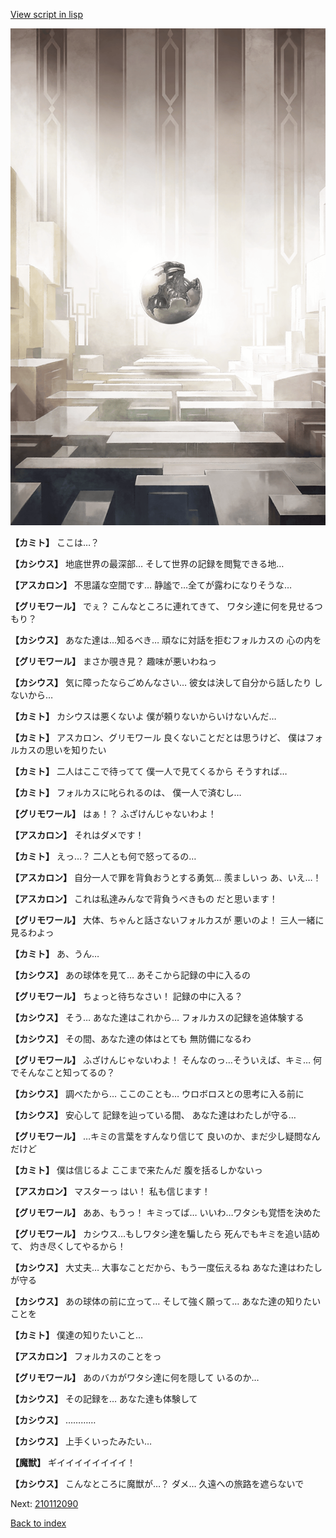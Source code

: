 [View script in lisp](../scripts/210112081.txt)

![abyss_room.png](../images/backgrounds/abyss_room.png)

**【カミト】**
ここは…？

**【カシウス】**
地底世界の最深部…
そして世界の記録を閲覧できる地…

**【アスカロン】**
不思議な空間です…
静謐で…全てが露わになりそうな…

**【グリモワール】**
でぇ？
こんなところに連れてきて、
ワタシ達に何を見せるつもり？

**【カシウス】**
あなた達は…知るべき…
頑なに対話を拒むフォルカスの
心の内を

**【グリモワール】**
まさか覗き見？
趣味が悪いわねっ

**【カシウス】**
気に障ったならごめんなさい…
彼女は決して自分から話したり
しないから…

**【カミト】**
カシウスは悪くないよ
僕が頼りないからいけないんだ…

**【カミト】**
アスカロン、グリモワール
良くないことだとは思うけど、
僕はフォルカスの思いを知りたい

**【カミト】**
二人はここで待ってて
僕一人で見てくるから
そうすれば…

**【カミト】**
フォルカスに叱られるのは、
僕一人で済むし…

**【グリモワール】**
はぁ！？
ふざけんじゃないわよ！

**【アスカロン】**
それはダメです！

**【カミト】**
えっ…？
二人とも何で怒ってるの…

**【アスカロン】**
自分一人で罪を背負おうとする勇気…
羨ましいっ
あ、いえ…！

**【アスカロン】**
これは私達みんなで背負うべきもの
だと思います！

**【グリモワール】**
大体、ちゃんと話さないフォルカスが
悪いのよ！
三人一緒に見るわよっ

**【カミト】**
あ、うん…

**【カシウス】**
あの球体を見て…
あそこから記録の中に入るの

**【グリモワール】**
ちょっと待ちなさい！
記録の中に入る？

**【カシウス】**
そう…
あなた達はこれから…
フォルカスの記録を追体験する

**【カシウス】**
その間、あなた達の体はとても
無防備になるわ

**【グリモワール】**
ふざけんじゃないわよ！
そんなのっ…そういえば、キミ…
何でそんなこと知ってるの？

**【カシウス】**
調べたから…
ここのことも…
ウロボロスとの思考に入る前に

**【カシウス】**
安心して
記録を辿っている間、
あなた達はわたしが守る…

**【グリモワール】**
…キミの言葉をすんなり信じて
良いのか、まだ少し疑問なんだけど

**【カミト】**
僕は信じるよ
ここまで来たんだ
腹を括るしかないっ

**【アスカロン】**
マスターっ
はい！
私も信じます！

**【グリモワール】**
ああ、もうっ！
キミってば…
いいわ…ワタシも覚悟を決めた

**【グリモワール】**
カシウス…もしワタシ達を騙したら
死んでもキミを追い詰めて、
灼き尽くしてやるから！

**【カシウス】**
大丈夫…
大事なことだから、もう一度伝えるね
あなた達はわたしが守る

**【カシウス】**
あの球体の前に立って…
そして強く願って…
あなた達の知りたいことを

**【カミト】**
僕達の知りたいこと…

**【アスカロン】**
フォルカスのことをっ

**【グリモワール】**
あのバカがワタシ達に何を隠して
いるのか…

**【カシウス】**
その記録を…
あなた達も体験して

**【カシウス】**
…………

**【カシウス】**
上手くいったみたい…

**【魔獣】**
ギイイイイイイイイ！

**【カシウス】**
こんなところに魔獣が…？
ダメ…
久遠への旅路を遮らないで

Next: [210112090](210112090.md)

[Back to index](index.md)
